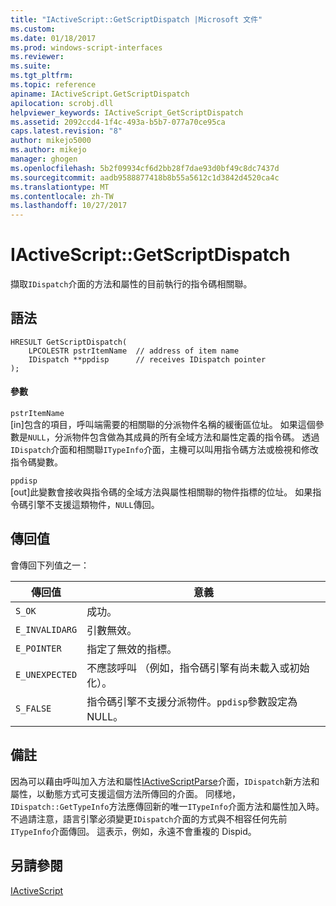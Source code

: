 ```yaml
---
title: "IActiveScript::GetScriptDispatch |Microsoft 文件"
ms.custom: 
ms.date: 01/18/2017
ms.prod: windows-script-interfaces
ms.reviewer: 
ms.suite: 
ms.tgt_pltfrm: 
ms.topic: reference
apiname: IActiveScript.GetScriptDispatch
apilocation: scrobj.dll
helpviewer_keywords: IActiveScript_GetScriptDispatch
ms.assetid: 2092ccd4-1f4c-493a-b5b7-077a70ce95ca
caps.latest.revision: "8"
author: mikejo5000
ms.author: mikejo
manager: ghogen
ms.openlocfilehash: 5b2f09934cf6d2bb28f7dae93d0bf49c8dc7437d
ms.sourcegitcommit: aadb9588877418b8b55a5612c1d3842d4520ca4c
ms.translationtype: MT
ms.contentlocale: zh-TW
ms.lasthandoff: 10/27/2017
---
```

# <a name="iactivescriptgetscriptdispatch"></a>IActiveScript::GetScriptDispatch
擷取`IDispatch`介面的方法和屬性的目前執行的指令碼相關聯。  
  
## <a name="syntax"></a>語法  
  
```  
HRESULT GetScriptDispatch(  
    LPCOLESTR pstrItemName  // address of item name  
    IDispatch **ppdisp      // receives IDispatch pointer  
);  
```  
  
#### <a name="parameters"></a>參數  
 `pstrItemName`  
 [in]包含的項目，呼叫端需要的相關聯的分派物件名稱的緩衝區位址。 如果這個參數是`NULL`，分派物件包含做為其成員的所有全域方法和屬性定義的指令碼。 透過`IDispatch`介面和相關聯`ITypeInfo`介面，主機可以叫用指令碼方法或檢視和修改指令碼變數。  
  
 `ppdisp`  
 [out]此變數會接收與指令碼的全域方法與屬性相關聯的物件指標的位址。 如果指令碼引擎不支援這類物件，`NULL`傳回。  
  
## <a name="return-value"></a>傳回值  
 會傳回下列值之一：  
  
|傳回值|意義|  
|------------------|-------------|  
|`S_OK`|成功。|  
|`E_INVALIDARG`|引數無效。|  
|`E_POINTER`|指定了無效的指標。|  
|`E_UNEXPECTED`|不應該呼叫 （例如，指令碼引擎有尚未載入或初始化）。|  
|`S_FALSE`|指令碼引擎不支援分派物件。`ppdisp`參數設定為 NULL。|  
  
## <a name="remarks"></a>備註  
 因為可以藉由呼叫加入方法和屬性[IActiveScriptParse](../../winscript/reference/iactivescriptparse.md)介面，`IDispatch`新方法和屬性，以動態方式可支援這個方法所傳回的介面。 同樣地，`IDispatch::GetTypeInfo`方法應傳回新的唯一`ITypeInfo`介面方法和屬性加入時。 不過請注意，語言引擎必須變更`IDispatch`介面的方式與不相容任何先前`ITypeInfo`介面傳回。 這表示，例如，永遠不會重複的 Dispid。  
  
## <a name="see-also"></a>另請參閱  
 [IActiveScript](../../winscript/reference/iactivescript.md)